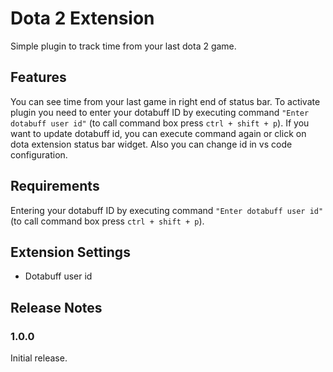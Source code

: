 # Dota 2 Extension

Simple plugin to track time from your last dota 2 game.

## Features

You can see time from your last game in right end of status bar. To activate plugin you need to enter your dotabuff ID by executing command `"Enter dotabuff user id"` (to call command box press `ctrl + shift + p`). If you want to update dotabuff id, you can execute command again or click on dota extension status bar widget. Also you can change id in vs code configuration.

## Requirements

Entering your dotabuff ID by executing command `"Enter dotabuff user id"` (to call command box press `ctrl + shift + p`).

## Extension Settings

* Dotabuff user id

## Release Notes

### 1.0.0

Initial release.
